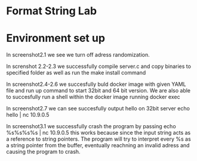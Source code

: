 # Format String Lab
# Environment set up 
In screenshot2.1 we see we turn off adress randomization.

In screnshot 2.2-2.3 we successfully compile server.c and copy binaries to specified folder as well as run the make install command 

In screenshot2.4-2.6 we succesfully buld docker image with given YAML file and run up command to start 32bit and 64 bit version. We are also able to succesfully run a shell within the docker image running docker exec

In screenshot2.7 we can see succesfully output hello on 32bit server echo hello | nc 10.9.0.5

In screenshot3.1 we successfully crash the program by passing echo %s%s%s%s | nc 10.9.0.5
this works because since the input string acts as a reference to string pointers. The program will try to interpret every %s as a string pointer from the buffer, eventually reachning an invalid adress and causing the program to crash. 




